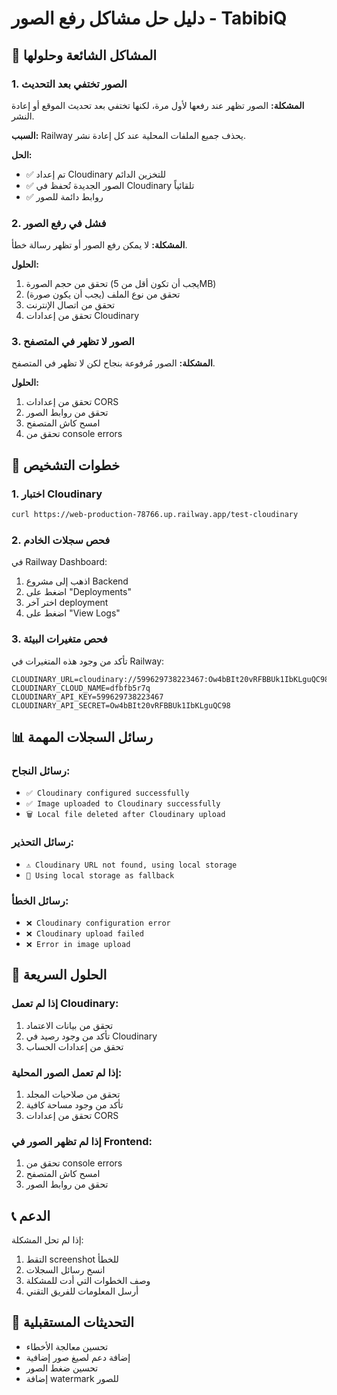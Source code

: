 # دليل حل مشاكل رفع الصور - TabibiQ

## 🚨 المشاكل الشائعة وحلولها

### 1. الصور تختفي بعد التحديث

**المشكلة:** الصور تظهر عند رفعها لأول مرة، لكنها تختفي بعد تحديث الموقع أو إعادة النشر.

**السبب:** Railway يحذف جميع الملفات المحلية عند كل إعادة نشر.

**الحل:**
- ✅ تم إعداد Cloudinary للتخزين الدائم
- ✅ الصور الجديدة تُحفظ في Cloudinary تلقائياً
- ✅ روابط دائمة للصور

### 2. فشل في رفع الصور

**المشكلة:** لا يمكن رفع الصور أو تظهر رسالة خطأ.

**الحلول:**
1. تحقق من حجم الصورة (يجب أن تكون أقل من 5MB)
2. تحقق من نوع الملف (يجب أن يكون صورة)
3. تحقق من اتصال الإنترنت
4. تحقق من إعدادات Cloudinary

### 3. الصور لا تظهر في المتصفح

**المشكلة:** الصور مُرفوعة بنجاح لكن لا تظهر في المتصفح.

**الحلول:**
1. تحقق من إعدادات CORS
2. تحقق من روابط الصور
3. امسح كاش المتصفح
4. تحقق من console errors

## 🔧 خطوات التشخيص

### 1. اختبار Cloudinary
```bash
curl https://web-production-78766.up.railway.app/test-cloudinary
```

### 2. فحص سجلات الخادم
في Railway Dashboard:
1. اذهب إلى مشروع Backend
2. اضغط على "Deployments"
3. اختر آخر deployment
4. اضغط على "View Logs"

### 3. فحص متغيرات البيئة
تأكد من وجود هذه المتغيرات في Railway:
```
CLOUDINARY_URL=cloudinary://599629738223467:Ow4bBIt20vRFBBUk1IbKLguQC98@dfbfb5r7q
CLOUDINARY_CLOUD_NAME=dfbfb5r7q
CLOUDINARY_API_KEY=599629738223467
CLOUDINARY_API_SECRET=Ow4bBIt20vRFBBUk1IbKLguQC98
```

## 📊 رسائل السجلات المهمة

### رسائل النجاح:
- `✅ Cloudinary configured successfully`
- `✅ Image uploaded to Cloudinary successfully`
- `🗑️ Local file deleted after Cloudinary upload`

### رسائل التحذير:
- `⚠️ Cloudinary URL not found, using local storage`
- `📁 Using local storage as fallback`

### رسائل الخطأ:
- `❌ Cloudinary configuration error`
- `❌ Cloudinary upload failed`
- `❌ Error in image upload`

## 🚀 الحلول السريعة

### إذا لم تعمل Cloudinary:
1. تحقق من بيانات الاعتماد
2. تأكد من وجود رصيد في Cloudinary
3. تحقق من إعدادات الحساب

### إذا لم تعمل الصور المحلية:
1. تحقق من صلاحيات المجلد
2. تأكد من وجود مساحة كافية
3. تحقق من إعدادات CORS

### إذا لم تظهر الصور في Frontend:
1. تحقق من console errors
2. امسح كاش المتصفح
3. تحقق من روابط الصور

## 📞 الدعم

إذا لم تحل المشكلة:
1. التقط screenshot للخطأ
2. انسخ رسائل السجلات
3. وصف الخطوات التي أدت للمشكلة
4. أرسل المعلومات للفريق التقني

## 🔄 التحديثات المستقبلية

- تحسين معالجة الأخطاء
- إضافة دعم لصيغ صور إضافية
- تحسين ضغط الصور
- إضافة watermark للصور 